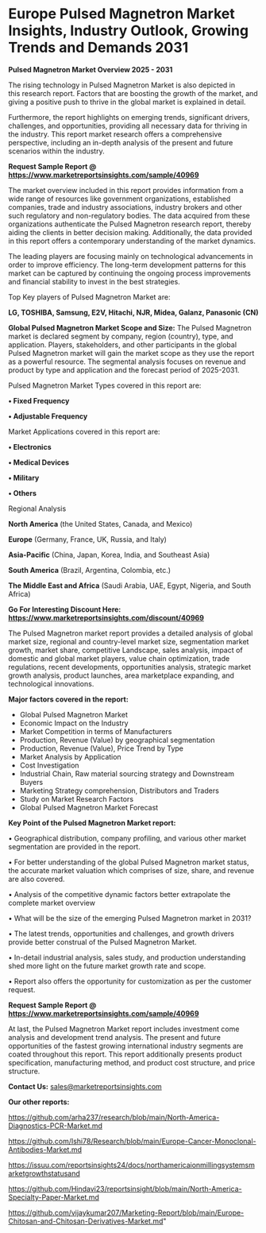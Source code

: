 # Europe Pulsed Magnetron Market Insights, Industry Outlook, Growing Trends and Demands 2031

<Strong> Pulsed Magnetron Market Overview 2025 - 2031</strong>

The rising technology in Pulsed Magnetron Market is also depicted in this research report. Factors that are boosting the growth of the market, and giving a positive push to thrive in the global market is explained in detail.

Furthermore, the report highlights on emerging trends, significant drivers, challenges, and opportunities, providing all necessary data for thriving in the industry. This report market research offers a comprehensive perspective, including an in-depth analysis of the present and future scenarios within the industry.

<strong>Request Sample Report @ <a href=https://www.marketreportsinsights.com/sample/40969>https://www.marketreportsinsights.com/sample/40969</a></strong>

The market overview included in this report provides information from a wide range of resources like government organizations, established companies, trade and industry associations, industry brokers and other such regulatory and non-regulatory bodies. The data acquired from these organizations authenticate the Pulsed Magnetron research report, thereby aiding the clients in better decision making. Additionally, the data provided in this report offers a contemporary understanding of the market dynamics.

The leading players are focusing mainly on technological advancements in order to improve efficiency. The long-term development patterns for this market can be captured by continuing the ongoing process improvements and financial stability to invest in the best strategies.

Top Key players of Pulsed Magnetron Market are:

<strong>LG, TOSHIBA, Samsung, E2V, Hitachi, NJR, Midea, Galanz, Panasonic (CN)</strong>

<strong><b>Global Pulsed Magnetron Market Scope and Size:</b></strong>
The Pulsed Magnetron market is declared segment by company, region (country), type, and application. Players, stakeholders, and other participants in the global Pulsed Magnetron market will gain the market scope as they use the report as a powerful resource. The segmental analysis focuses on revenue and product by type and application and the forecast period of 2025-2031.

Pulsed Magnetron Market Types covered in this report are:

<strong>•  Fixed Frequency

•  Adjustable Frequency</strong>

Market Applications covered in this report are:

<strong>•  Electronics

•  Medical Devices

•  Military

•  Others</strong> 

Regional Analysis

<strong>North America</strong> (the United States, Canada, and Mexico)

<strong>Europe</strong> (Germany, France, UK, Russia, and Italy)

<strong>Asia-Pacific</strong> (China, Japan, Korea, India, and Southeast Asia)

<strong>South America</strong> (Brazil, Argentina, Colombia, etc.)

<strong>The Middle East and Africa</strong> (Saudi Arabia, UAE, Egypt, Nigeria, and South Africa)

<strong>Go For Interesting Discount Here: <a href=https://www.marketreportsinsights.com/discount/40969>https://www.marketreportsinsights.com/discount/40969</a></strong>

The Pulsed Magnetron market report provides a detailed analysis of global market size, regional and country-level market size, segmentation market growth, market share, competitive Landscape, sales analysis, impact of domestic and global market players, value chain optimization, trade regulations, recent developments, opportunities analysis, strategic market growth analysis, product launches, area marketplace expanding, and technological innovations.

<strong><b>Major factors covered in the report:</b></strong>
<ul>
  <li>Global Pulsed Magnetron Market </li>
  <li>Economic Impact on the Industry</li>
  <li>Market Competition in terms of Manufacturers</li>
  <li>Production, Revenue (Value) by geographical segmentation</li>
  <li>Production, Revenue (Value), Price Trend by Type</li>
  <li>Market Analysis by Application</li>
  <li>Cost Investigation</li>
  <li>Industrial Chain, Raw material sourcing strategy and Downstream Buyers</li>
  <li>Marketing Strategy comprehension, Distributors and Traders</li>
  <li>Study on Market Research Factors</li>
  <li>Global Pulsed Magnetron Market Forecast</li>
</ul>

<strong><b>Key Point of the Pulsed Magnetron Market report:</b></strong>

• Geographical distribution, company profiling, and various other market segmentation are provided in the report.

• For better understanding of the global Pulsed Magnetron market status, the accurate market valuation which comprises of size, share, and revenue are also covered.

• Analysis of the competitive dynamic factors better extrapolate the complete market overview

• What will be the size of the emerging Pulsed Magnetron market in 2031?

• The latest trends, opportunities and challenges, and growth drivers provide better construal of the Pulsed Magnetron Market.

• In-detail industrial analysis, sales study, and production understanding shed more light on the future market growth rate and scope.

• Report also offers the opportunity for customization as per the customer request.

<strong>Request Sample Report @ <a href=https://www.marketreportsinsights.com/sample/40969>https://www.marketreportsinsights.com/sample/40969</a></strong>

At last, the Pulsed Magnetron Market report includes investment come analysis and development trend analysis. The present and future opportunities of the fastest growing international industry segments are coated throughout this report. This report additionally presents product specification, manufacturing method, and product cost structure, and price structure.

<strong>Contact Us:</strong>
sales@marketreportsinsights.com

<strong>Our other reports:</strong>

<a href=https://github.com/arha237/research/blob/main/North-America-Diagnostics-PCR-Market.md>https://github.com/arha237/research/blob/main/North-America-Diagnostics-PCR-Market.md</a>

<a href=https://github.com/Ishi78/Research/blob/main/Europe-Cancer-Monoclonal-Antibodies-Market.md>https://github.com/Ishi78/Research/blob/main/Europe-Cancer-Monoclonal-Antibodies-Market.md</a>

<a href=https://issuu.com/reportsinsights24/docs/northamericaionmillingsystemsmarketgrowthstatusand>https://issuu.com/reportsinsights24/docs/northamericaionmillingsystemsmarketgrowthstatusand</a>

<a href=https://github.com/Hindavi23/reportsinsight/blob/main/North-America-Specialty-Paper-Market.md>https://github.com/Hindavi23/reportsinsight/blob/main/North-America-Specialty-Paper-Market.md</a>

<a href=https://github.com/vijaykumar207/Marketing-Report/blob/main/Europe-Chitosan-and-Chitosan-Derivatives-Market.md>https://github.com/vijaykumar207/Marketing-Report/blob/main/Europe-Chitosan-and-Chitosan-Derivatives-Market.md</a>"
